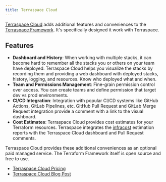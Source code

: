 ```yaml
---
title: Terraspace Cloud
---
```


[Terraspace Cloud](https://app.terraspace.cloud) adds additional features and conveniences to the [Terraspace Framework](https://terraspace.cloud). It's specifically designed it work with Terraspace.

## Features

* **Dashboard and History**: When working with multiple stacks, it can become hard to remember all the stacks you or others on your team have deployed.  Terraspace Cloud helps you visualize the stacks by recording them and providing a web dashboard with deployed stacks, history, logging, and resources. Know who deployed what and when.
* **Team and Permissions Management**: Fine-grain permission control over access. You can create teams and define permission that target dev vs prod environments.
* **CI/CD Integration**: Integration with popular CI/CD systems like GitHub Actions, GitLab Pipelines, etc. GitHub Pull Request and GitLab Merge Request integration provide a comment with a link to the visual dashboard.
* **Cost Estimates**: Terraspace Cloud provides cost estimates for your Terraform resources. Terraspace integrates the [infracost](https://www.infracost.io/) estimation reports with the Terraspace Cloud dashboard and Pull Request comments.

Terraspace Cloud provides these additional conveniences as an optional paid managed service. The Terraform Framework itself is open source and free to use.

* [Terraspace Cloud Pricing](https://app.terraspace.cloud/pricing)
* [Terraspace Cloud Blog Post](https://blog.boltops.com/2022/06/10/terraspace-cloud/)
